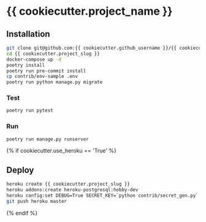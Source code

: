 # {{ cookiecutter.project_name }}


## Installation
```bash
git clone git@github.com:{{ cookiecutter.github_username }}/{{ cookiecutter.project_slug }}.git
cd {{ cookiecutter.project_slug }}
docker-compose up -d
poetry install
poetry run pre-commit install
cp contrib/env-sample .env
poetry run python manage.py migrate
```

### Test
```bash
poetry run pytest
```

### Run
```bash
poetry run manage.py runserver
```
{% if cookiecutter.use_heroku == 'True' %}

## Deploy
```bash
heroku create {{ cookiecutter.project_slug }}
heroku addons:create heroku-postgresql:hobby-dev
heroku config:set DEBUG=True SECRET_KEY=`python contrib/secret_gen.py` ALLOWED_HOSTS="*"
git push heroku master
```
{% endif %}
